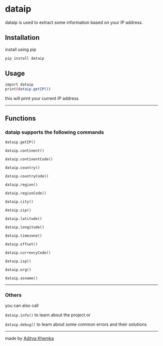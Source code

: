# dataip
dataip is used to extract some information based on your IP address.



## Installation
install using pip

```sh
pip install dataip
```

## Usage


```sh
import dataip
print(dataip.getIP())
```
this will print your current IP address

---
## Functions

### dataip supports the following commands

`dataip.getIP()`

`dataip.continent()`

`dataip.continentCode()`

`dataip.country()`

`dataip.countryCode()`

`dataip.region()`

`dataip.regionCode()`

`dataip.city()`

`dataip.zip()`

`dataip.latitude()`

`dataip.longitude()`

`dataip.timezone()`

`dataip.offset()`

`dataip.currencyCode()`

`dataip.isp()`

`dataip.org()`

`dataip.asname()`

---

### Others

you can also call 

`dataip.info()` to learn about the project or

`dataip.debug()` to learn about some common errors and their solutions

---
 made by [Aditya Khemka](https://aditya-khemka.github.io/)